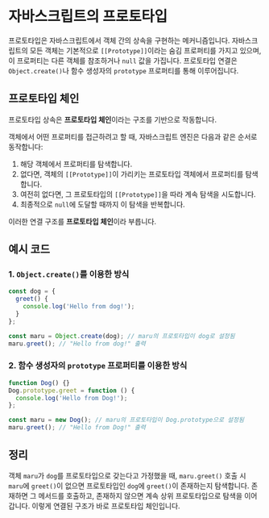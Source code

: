 # 자바스크립트의 프로토타입

프로토타입은 자바스크립트에서 객체 간의 상속을 구현하는 메커니즘입니다. 자바스크립트의 모든 객체는 기본적으로 `[[Prototype]]`이라는 숨김 프로퍼티를 가지고 있으며, 이 프로퍼티는 다른 객체를 참조하거나 `null` 값을 가집니다. 프로토타입 연결은 `Object.create()`나 함수 생성자의 `prototype` 프로퍼티를 통해 이루어집니다.

## 프로토타입 체인

프로토타입 상속은 **프로토타입 체인**이라는 구조를 기반으로 작동합니다.

객체에서 어떤 프로퍼티를 접근하려고 할 때, 자바스크립트 엔진은 다음과 같은 순서로 동작합니다:

1. 해당 객체에서 프로퍼티를 탐색합니다.
2. 없다면, 객체의 `[[Prototype]]`이 가리키는 프로토타입 객체에서 프로퍼티를 탐색합니다.
3. 여전히 없다면, 그 프로토타입의 `[[Prototype]]`을 따라 계속 탐색을 시도합니다.
4. 최종적으로 `null`에 도달할 때까지 이 탐색을 반복합니다.

이러한 연결 구조를 **프로토타입 체인**이라 부릅니다.

## 예시 코드

### 1. `Object.create()`를 이용한 방식

```javascript
const dog = {
  greet() {
    console.log('Hello from dog!');
  }
};

const maru = Object.create(dog); // maru의 프로토타입이 dog로 설정됨
maru.greet(); // "Hello from dog!" 출력
```

### 2. 함수 생성자의 `prototype` 프로퍼티를 이용한 방식

```javascript
function Dog() {}
Dog.prototype.greet = function () {
  console.log('Hello from Dog!');
};

const maru = new Dog(); // maru의 프로토타입이 Dog.prototype으로 설정됨
maru.greet(); // "Hello from Dog!" 출력
```

## 정리

객체 `maru`가 `dog`를 프로토타입으로 갖는다고 가정했을 때, `maru.greet()` 호출 시 `maru`에 `greet()`이 없으면 프로토타입인 `dog`에 `greet()`이 존재하는지 탐색합니다. 존재하면 그 메서드를 호출하고, 존재하지 않으면 계속 상위 프로토타입으로 탐색을 이어갑니다. 이렇게 연결된 구조가 바로 프로토타입 체인입니다.
